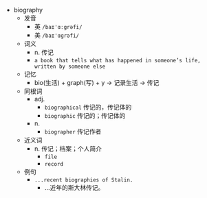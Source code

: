 - biography
  - 发音
    - 英 `/baɪ'ɑːgrəfi/`
    - 美 `/baɪ'ɑɡrəfi/`
  - 词义
    - n. 传记
    - `a book that tells what has happened in someone’s life, written by someone else`
  - 记忆
    - bio(生活) + graph(写) + y → 记录生活 → 传记
  - 同根词
    - adj.
      - `biographical` 传记的，传记体的
      - `biographic` 传记的；传记体的
    - n.
      - `biographer` 传记作者
  - 近义词
    - n. 传记；档案；个人简介
      - `file`
      - `record`
  - 例句
    - `...recent biographies of Stalin.`
      - …近年的斯大林传记。

